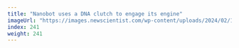 ```yaml
---
title: "Nanobot uses a DNA clutch to engage its engine"
imageUrl: "https://images.newscientist.com/wp-content/uploads/2024/02/13124357/SEI_191150210.jpg?width=788"
index: 241
weight: 241
---
```

